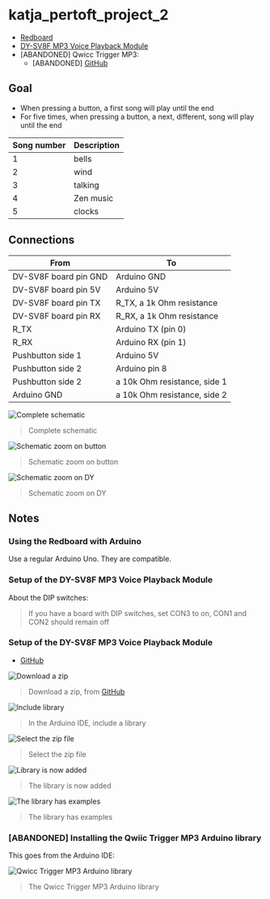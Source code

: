 # katja_pertoft_project_2

- [Redboard](https://www.sparkfun.com/redboards)
- [DY-SV8F MP3 Voice Playback Module](https://electropeak.com/learn/interfacing-dy-sv8f-mp3-voice-playback-module-with-arduino/)
- [ABANDONED] Qwicc Trigger MP3:
  - [ABANDONED] [GitHub](https://github.com/sparkfun/Qwiic_MP3_Trigger)

## Goal

- When pressing a button, a first song will play until the end
- For five times, when pressing a button,
  a next, different, song will play until the end

Song number|Description
-----------|------------------------
1          |bells
2          |wind
3          |talking
4          |Zen music
5          |clocks

## Connections

From                  |To
----------------------|-------------------------
DV-SV8F board pin GND |Arduino GND
DV-SV8F board pin 5V  |Arduino 5V
DV-SV8F board pin TX  |R_TX, a 1k Ohm resistance
DV-SV8F board pin RX  |R_RX, a 1k Ohm resistance
R_TX                  |Arduino TX (pin 0)
R_RX                  |Arduino RX (pin 1)
Pushbutton side 1     |Arduino 5V
Pushbutton side 2     |Arduino pin 8
Pushbutton side 2     |a 10k Ohm resistance, side 1
Arduino GND           |a 10k Ohm resistance, side 2

![Complete schematic](schematic_complete.png)

> Complete schematic

![Schematic zoom on button](schematic_zoom_button.png)

> Schematic zoom on button

![Schematic zoom on DY](schematic_zoom_dy.png)

> Schematic zoom on DY

## Notes

### Using the Redboard with Arduino

Use a regular Arduino Uno. They are compatible.

### Setup of the DY-SV8F MP3 Voice Playback Module

About the DIP switches:

> If you have a board with DIP switches, set CON3 to on, CON1 and CON2 should remain off

### Setup of the DY-SV8F MP3 Voice Playback Module

- [GitHub](https://github.com/SnijderC/dyplayer/tree/main)

![Download a zip](1_download_zip.png)

> Download a zip, from [GitHub](https://github.com/SnijderC/dyplayer/tree/main)

![Include library](2_include_library.png)

> In the Arduino IDE, include a library

![Select the zip file](3_select_zip_file.png)

> Select the zip file

![Library is now added](4_library_added.png)

> The library is now added

![The library has examples](5_library_has_examples.png)

> The library has examples

### [ABANDONED] Installing the Qwiic Trigger MP3 Arduino library

This goes from the Arduino IDE:

![Qwicc Trigger MP3 Arduino library](qwiic_mp3_trigger_arduino_library.png)

> The Qwicc Trigger MP3 Arduino library
